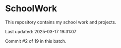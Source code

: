 # SchoolWork

This repository contains my school work and projects.

Last updated: 2025-03-17 19:31:07

Commit #2 of 19 in this batch.